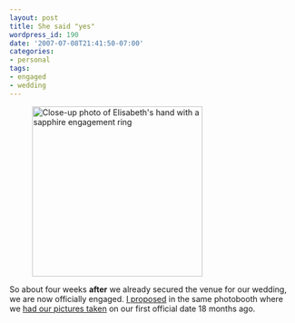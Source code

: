 ```yaml
---
layout: post
title: She said "yes"
wordpress_id: 190
date: '2007-07-08T21:41:50-07:00'
categories:
- personal
tags:
- engaged
- wedding
---
```


<figure class="alignleft">
  <img src="engagement-ring.jpg" alt="Close-up photo of Elisabeth's hand with a sapphire engagement ring" width="300">
</figure>

So about four weeks **after** we already secured the venue for our wedding, we are now officially engaged.  [I
proposed][] in the same photobooth where we [had our pictures taken][] on our first official date 18 months ago.

[I proposed]: http://www.flickr.com/photos/wnorris/758348305/
[had our pictures taken]: http://www.flickr.com/photos/wnorris/90929722/
